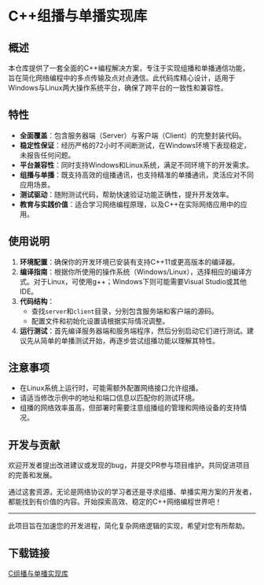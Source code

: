 # C++组播与单播实现库

## 概述

本仓库提供了一套全面的C++编程解决方案，专注于实现组播和单播通信功能，旨在简化网络编程中的多点传输及点对点通信。此代码库精心设计，适用于Windows与Linux两大操作系统平台，确保了跨平台的一致性和兼容性。

## 特性

- **全面覆盖**：包含服务器端（Server）与客户端（Client）的完整封装代码。
- **稳定性保证**：经历严格的72小时不间断测试，在Windows环境下表现稳定，未报告任何问题。
- **平台兼容性**：同时支持Windows和Linux系统，满足不同环境下的开发需求。
- **组播与单播**：既支持高效的组播通讯，也支持精准的单播通讯，灵活应对不同应用场景。
- **测试驱动**：随附测试代码，帮助快速验证功能正确性，提升开发效率。
- **教育与实践价值**：适合学习网络编程原理，以及C++在实际网络应用中的应用。

## 使用说明

1. **环境配置**：确保你的开发环境已安装有支持C++11或更高版本的编译器。
2. **编译指南**：根据你所使用的操作系统（Windows/Linux），选择相应的编译方式。对于Linux，可使用g++；Windows下则可能需要Visual Studio或其他IDE。
3. **代码结构**：
   - 查找`server`和`client`目录，分别包含服务端和客户端的源码。
   - 配置文件和初始化设置请根据实际情况调整。
4. **运行测试**：首先编译服务器端和服务端程序，然后分别启动它们进行测试。建议先从简单的单播测试开始，再逐步尝试组播功能以理解其特性。

## 注意事项

- 在Linux系统上运行时，可能需额外配置网络接口允许组播。
- 请适当修改示例中的地址和端口信息以匹配你的测试环境。
- 组播的网络效率虽高，但部署时需要注意组播组的管理和网络设备的支持情况。

## 开发与贡献

欢迎开发者提出改进建议或发现的bug，并提交PR参与项目维护。共同促进项目的完善和发展。

通过这套资源，无论是网络协议的学习者还是寻求组播、单播实用方案的开发者，都能找到有价值的内容。开始探索高效、稳定的C++网络编程世界吧！

---

此项目旨在加速您的开发进程，简化复杂网络逻辑的实现，希望对您有所帮助。

## 下载链接

[C组播与单播实现库](https://pan.quark.cn/s/604d3223feca)